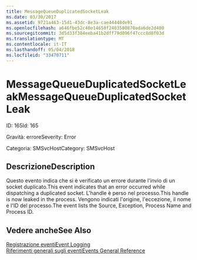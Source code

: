 ```yaml
---
title: MessageQueueDuplicatedSocketLeak
ms.date: 03/30/2017
ms.assetid: 9721a463-15d1-43dc-8e3a-cae44448de91
ms.openlocfilehash: a646fbe52c40e14658f2403580870ada6de2d400
ms.sourcegitcommit: 3d5d33f384eeba41b2dff79d096f47ccc8d8f03d
ms.translationtype: MT
ms.contentlocale: it-IT
ms.lasthandoff: 05/04/2018
ms.locfileid: "33470711"
---
```

# <a name="messagequeueduplicatedsocketleak"></a><span data-ttu-id="bdbde-102">MessageQueueDuplicatedSocketLeak</span><span class="sxs-lookup"><span data-stu-id="bdbde-102">MessageQueueDuplicatedSocketLeak</span></span>
<span data-ttu-id="bdbde-103">ID: 165</span><span class="sxs-lookup"><span data-stu-id="bdbde-103">Id: 165</span></span>  
  
 <span data-ttu-id="bdbde-104">Gravità: errore</span><span class="sxs-lookup"><span data-stu-id="bdbde-104">Severity: Error</span></span>  
  
 <span data-ttu-id="bdbde-105">Categoria: SMSvcHost</span><span class="sxs-lookup"><span data-stu-id="bdbde-105">Category: SMSvcHost</span></span>  
  
## <a name="description"></a><span data-ttu-id="bdbde-106">Descrizione</span><span class="sxs-lookup"><span data-stu-id="bdbde-106">Description</span></span>  
 <span data-ttu-id="bdbde-107">Questo evento indica che si è verificato un errore durante l'invio di un socket duplicato.</span><span class="sxs-lookup"><span data-stu-id="bdbde-107">This event indicates that an error occurred while dispatching a duplicated socket.</span></span> <span data-ttu-id="bdbde-108">L'handle è perso nel processo.</span><span class="sxs-lookup"><span data-stu-id="bdbde-108">This handle is now leaked in the process.</span></span> <span data-ttu-id="bdbde-109">Vengono indicati l'origine, l'eccezione, il nome e l'ID del processo.</span><span class="sxs-lookup"><span data-stu-id="bdbde-109">The event lists the Source, Exception, Process Name and Process ID.</span></span>  
  
## <a name="see-also"></a><span data-ttu-id="bdbde-110">Vedere anche</span><span class="sxs-lookup"><span data-stu-id="bdbde-110">See Also</span></span>  
 [<span data-ttu-id="bdbde-111">Registrazione eventi</span><span class="sxs-lookup"><span data-stu-id="bdbde-111">Event Logging</span></span>](../../../../../docs/framework/wcf/diagnostics/event-logging/index.md)  
 [<span data-ttu-id="bdbde-112">Riferimenti generali sugli eventi</span><span class="sxs-lookup"><span data-stu-id="bdbde-112">Events General Reference</span></span>](../../../../../docs/framework/wcf/diagnostics/event-logging/events-general-reference.md)
